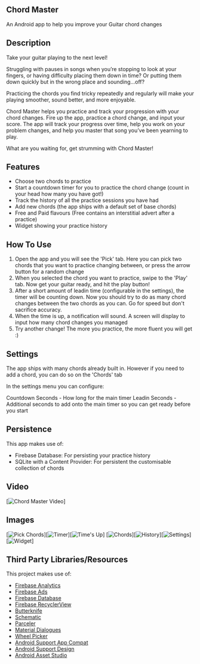 ## Chord Master
An Android app to help you improve your Guitar chord changes

## Description
Take your guitar playing to the next level!

Struggling with pauses in songs when you’re stopping to look at your fingers, or having difficulty placing them down in time? Or putting them down quickly but in the wrong place and sounding...off?

Practicing the chords you find tricky repeatedly and regularly will make your playing smoother, sound better, and more enjoyable.

Chord Master helps you practice and track your progression with your chord changes. Fire up the app, practice a chord change, and input your score. The app will track your progress over time, help you work on your problem changes, and help you master that song you’ve been yearning to play.

What are you waiting for, get strumming with Chord Master!

## Features

* Choose two chords to practice
* Start a countdown timer for you to practice the chord change (count in your head how many you have got!)
* Track the history of all the practice sessions you have had
* Add new chords (the app ships with a default set of base chords)
* Free and Paid flavours (Free contains an interstitial advert after a practice)
* Widget showing your practice history

## How To Use

1. Open the app and you will see the 'Pick' tab. Here you can pick two chords that you want to practice changing between, or press the arrow button for a random change
1. When you selected the chord you want to practice, swipe to the 'Play' tab. Now get your guitar ready, and hit the play button!
1. After a short amount of leadin time (configurable in the settings), the timer will be counting down. Now you should try to do as many chord changes between the two
chords as you can. Go for speed but don't sacrifice accuracy.
1. When the time is up, a notification will sound. A screen will display to input how many chord changes you managed
1. Try another change! The more you practice, the more fluent you will get :)

## Settings
The app ships with many chords already built in. However if you need to add a chord, you can do so on the 'Chords' tab

In the settings menu you can configure:

Countdown Seconds - How long for the main timer
Leadin Seconds - Additional seconds to add onto the main timer so you can get ready before you start

## Persistence
This app makes use of:

* Firebase Database: For persisting your practice history
* SQLite with a Content Provider: For persistent the customisable collection of chords

## Video

[![Chord Master Video](../master/promo/popular_movies.gif)]

## Images

[![Pick Chords](../master/promo/pick.png)][![Timer](../master/promo/timer.png)][![Time's Up](../master/promo/timesup.png)]
[![Chords](../master/promo/chords.png)][![History](../master/promo/history.png)][![Settings](../master/promo/settings.png)]
[![Widget](../master/promo/widget.png)]

## Third Party Libraries/Resources

This project makes use of:

* [Firebase Analytics](https://firebase.google.com/docs/analytics/)
* [Firebase Ads](https://firebase.google.com/docs/admob/)
* [Firebase Database](https://firebase.google.com/docs/database/)
* [Firebase RecyclerView](https://github.com/mmazzarolo/firebase-recyclerview)
* [Butterknife ](http://jakewharton.github.io/butterknife/)
* [Schematic](https://github.com/SimonVT/schematic)
* [Parceler](https://github.com/johncarl81/parceler)
* [Material Dialogues](https://github.com/afollestad/material-dialogs)
* [Wheel Picker](https://github.com/AigeStudio/WheelPicker)
* [Android Support App Compat](https://developer.android.com/topic/libraries/support-library/features.html)
* [Android Support Design](https://developer.android.com/topic/libraries/support-library/features.html)
* [Android Asset Studio](https://romannurik.github.io/AndroidAssetStudio/index.html)

